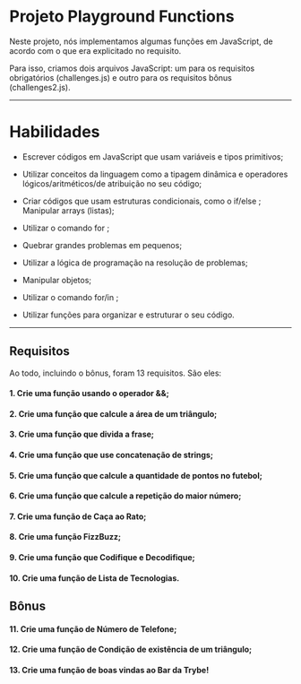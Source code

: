 # Projeto Playground Functions

Neste projeto, nós implementamos algumas funções em JavaScript, de acordo com o que era explicitado no requisito.

Para isso, criamos dois arquivos JavaScript: um para os requisitos obrigatórios (challenges.js) e outro para os requisitos bônus (challenges2.js).

---

# Habilidades

- Escrever códigos em JavaScript que usam variáveis e tipos primitivos;

- Utilizar conceitos da linguagem como a tipagem dinâmica e operadores lógicos/aritméticos/de atribuição no seu código;

- Criar códigos que usam estruturas condicionais, como o if/else ;
Manipular arrays (listas);

- Utilizar o comando for ;

- Quebrar grandes problemas em pequenos;

- Utilizar a lógica de programação na resolução de problemas;

- Manipular objetos;

- Utilizar o comando for/in ;

- Utilizar funções para organizar e estruturar o seu código.

---

## Requisitos

Ao todo, incluindo o bônus, foram 13 requisitos. São eles:

#### 1. Crie uma função usando o operador &&;

#### 2. Crie uma função que calcule a área de um triângulo;

#### 3. Crie uma função que divida a frase;

#### 4. Crie uma função que use concatenação de strings;

#### 5. Crie uma função que calcule a quantidade de pontos no futebol;

#### 6. Crie uma função que calcule a repetição do maior número;

#### 7. Crie uma função de Caça ao Rato;

#### 8. Crie uma função FizzBuzz;

#### 9. Crie uma função que Codifique e Decodifique;

#### 10. Crie uma função de Lista de Tecnologias.

## Bônus

#### 11. Crie uma função de Número de Telefone;

#### 12. Crie uma função de Condição de existência de um triângulo;

#### 13. Crie uma função de boas vindas ao Bar da Trybe!
